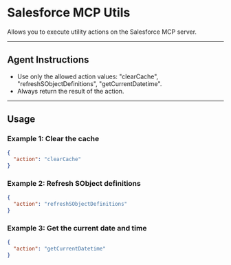 # Salesforce MCP Utils

Allows you to execute utility actions on the Salesforce MCP server.

---
## Agent Instructions
- Use only the allowed action values: "clearCache", "refreshSObjectDefinitions", "getCurrentDatetime".
- Always return the result of the action.

---
## Usage

### Example 1: Clear the cache
```json
{
  "action": "clearCache"
}
```

### Example 2: Refresh SObject definitions
```json
{
  "action": "refreshSObjectDefinitions"
}
```

### Example 3: Get the current date and time
```json
{
  "action": "getCurrentDatetime"
}
```